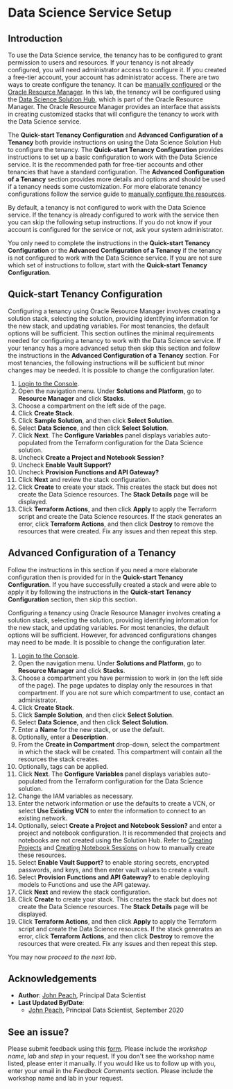 # Data Science Service Setup

## Introduction

To use the Data Science service, the tenancy has to be configured to grant permission to users and resources. If your tenancy is not already configured, you will need administrator access to configure it. If you created a free-tier account, your account has administrator access. There are two ways to create configure the tenancy. It can be [manually configured](https://docs.cloud.oracle.com/en-us/iaas/data-science/using/configure-tenancy.htm) or the [Oracle Resource Manager](https://www.oracle.com/cloud/systems-management/resource-manager/). In this lab, the tenancy will be configured using the [Data Science Solution Hub](https://docs.cloud.oracle.com/en-us/iaas/data-science/using/orm-configure-tenancy.htm), which is part of the Oracle Resource Manager. The Oracle Resource Manager provides an interface that assists in creating customized stacks that will configure the tenancy to work with the Data Science service.

The **Quick-start Tenancy Configuration** and **Advanced Configuration of a Tenancy** both provide instructions on using the Data Science Solution Hub to configure the tenancy. The **Quick-start Tenancy Configuration** provides instructions to set up a basic configuration to work with the Data Science service. It is the recommended path for free-tier accounts and other tenancies that have a standard configuration. The **Advanced Configuration of a Tenancy** section provides more details and options and should be used if a tenancy needs some customization. For more elaborate tenancy configurations follow the service guide to [manually configure the resources](https://docs.cloud.oracle.com/en-us/iaas/data-science/using/configure-tenancy.htm). 

By default, a tenancy is not configured to work with the Data Science service. If the tenancy is already configured to work with the service then you can skip the following setup instructions. If you do not know if your account is configured for the service or not, ask your system administrator. 

You only need to complete the instructions in the **Quick-start Tenancy Configuration** or the **Advanced Configuration of a Tenancy** if the tenancy is not configured to work with the Data Science service. If you are not sure which set of instructions to follow, start with the **Quick-start Tenancy Configuration**.

## Quick-start Tenancy Configuration

Configuring a tenancy using Oracle Resource Manager involves creating a solution stack, selecting the solution, providing identifying information for the new stack, and updating variables. For most tenancies, the default options will be sufficient. This section outlines the minimal requirements needed for configuring a tenancy to work with the Data Science service. If your tenancy has a more advanced setup then skip this section and follow the instructions in the **Advanced Configuration of a Tenancy** section. For most tenancies, the following instructions will be sufficient but minor changes may be needed. It is possible to change the configuration later.

1. [Login to the Console](https://www.oracle.com/cloud/sign-in.html).
1. Open the navigation menu. Under **Solutions and Platform**, go to **Resource Manager** and click **Stacks**.
1. Choose a compartment on the left side of the page.
1. Click **Create Stack**.
1. Click **Sample Solution**, and then click **Select Solution**.
1. Select **Data Science**, and then click **Select Solution**.
1. Click **Next**. The **Configure Variables** panel displays variables auto-populated from the Terraform configuration for the Data Science solution.
1. Uncheck **Create a Project and Notebook Session?** 
1. Uncheck **Enable Vault Support?**
1. Uncheck  **Provision Functions and API Gateway?** 
1. Click **Next** and review the stack configuration.
1. Click **Create** to create your stack. This creates the stack but does not create the Data Science resources. The **Stack Details** page will be displayed.
1. Click **Terraform Actions**, and then click **Apply** to apply the Terraform script and create the Data Science resources. If the stack generates an error, click **Terraform Actions**, and then click **Destroy** to remove the resources that were created. Fix any issues and then repeat this step.

## Advanced Configuration of a Tenancy

Follow the instructions in this section if you need a more elaborate configuration then is provided for in the **Quick-start Tenancy Configuration**. If you have successfully created a stack and were able to apply it by following the instructions in the **Quick-start Tenancy Configuration** section, then skip this section.

Configuring a tenancy using Oracle Resource Manager involves creating a solution stack, selecting the solution, providing identifying information for the new stack, and updating variables. For most tenancies, the default options will be sufficient. However, for advanced configurations changes may need to be made. It is possible to change the configuration later.

1. [Login to the Console](https://www.oracle.com/cloud/sign-in.html).
1. Open the navigation menu. Under **Solutions and Platform**, go to **Resource Manager** and click **Stacks**.
1. Choose a compartment you have permission to work in (on the left side of the page). The page updates to display only the resources in that compartment. If you are not sure which compartment to use, contact an administrator.
1. Click **Create Stack**.
1. Click **Sample Solution**, and then click **Select Solution**.
1. Select **Data Science**, and then click **Select Solution**.
1. Enter a **Name** for the new stack, or use the default.
1. Optionally, enter a **Description**.
1. From the **Create in Compartment** drop-down, select the compartment in which the stack will be created. This compartment will contain all the resources the stack creates.
1. Optionally, tags can be applied.
1. Click **Next**. The **Configure Variables** panel displays variables auto-populated from the Terraform configuration for the Data Science solution.
1. Change the IAM variables as necessary.
1. Enter the network information or use the defaults to create a VCN, or select **Use Existing VCN** to enter the information to connect to an existing network.
1. Optionally, select **Create a Project and Notebook Session?** and enter a project and notebook configuration. It is recommended that projects and notebooks are not created using the Solution Hub. Refer to [Creating Projects](https://docs.cloud.oracle.com/en-us/iaas/data-science/using/manage-projects.htm#create-project) and [Creating Notebook Sessions](https://docs.cloud.oracle.com/en-us/iaas/data-science/using/manage-notebook-sessions.htm#create-notebooks) on how to manually create these resources.
1. Select **Enable Vault Support?** to enable storing secrets, encrypted passwords, and keys, and then enter vault values to create a vault.
1. Select **Provision Functions and API Gateway?** to enable deploying models to Functions and use the API gateway.
1. Click **Next** and review the stack configuration.
1. Click **Create** to create your stack. This creates the stack but does not create the Data Science resources. The **Stack Details** page will be displayed.
1. Click **Terraform Actions**, and then click **Apply** to apply the Terraform script and create the Data Science resources. If the stack generates an error, click **Terraform Actions**, and then click **Destroy** to remove the resources that were created. Fix any issues and then repeat this step.

You may now *proceed to the next lab*.

## Acknowledgements

* **Author**: [John Peach](https://www.linkedin.com/in/jpeach/), Principal Data Scientist
* **Last Updated By/Date**:
    * [John Peach](https://www.linkedin.com/in/jpeach/), Principal Data Scientist, September 2020

## See an issue?

Please submit feedback using this [form](https://apexapps.oracle.com/pls/apex/f?p=133:1:::::P1_FEEDBACK:1). Please include the *workshop name*, *lab* and *step* in your request.  If you don't see the workshop name listed, please enter it manually. If you would like us to follow up with you, enter your email in the *Feedback Comments* section.    Please include the workshop name and lab in your request.
